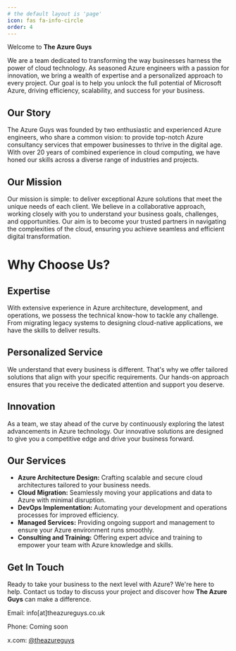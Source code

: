 ```yaml
---
# the default layout is 'page'
icon: fas fa-info-circle
order: 4
---
```


Welcome to **The Azure Guys**

We are a team dedicated to transforming the way businesses harness the power of cloud technology. As seasoned Azure engineers with a passion for innovation, we bring a wealth of expertise and a personalized approach to every project. Our goal is to help you unlock the full potential of Microsoft Azure, driving efficiency, scalability, and success for your business.

## Our Story

The Azure Guys was founded by two enthusiastic and experienced Azure engineers, who share a common vision: to provide top-notch Azure consultancy services that empower businesses to thrive in the digital age. With over 20 years of combined experience in cloud computing, we have honed our skills across a diverse range of industries and projects.

## Our Mission

Our mission is simple: to deliver exceptional Azure solutions that meet the unique needs of each client. We believe in a collaborative approach, working closely with you to understand your business goals, challenges, and opportunities. Our aim is to become your trusted partners in navigating the complexities of the cloud, ensuring you achieve seamless and efficient digital transformation.

# Why Choose Us?

## Expertise

With extensive experience in Azure architecture, development, and operations, we possess the technical know-how to tackle any challenge. From migrating legacy systems to designing cloud-native applications, we have the skills to deliver results.

## Personalized Service

We understand that every business is different. That's why we offer tailored solutions that align with your specific requirements. Our hands-on approach ensures that you receive the dedicated attention and support you deserve.

## Innovation

As a team, we stay ahead of the curve by continuously exploring the latest advancements in Azure technology. Our innovative solutions are designed to give you a competitive edge and drive your business forward.

## Our Services

- **Azure Architecture Design:** Crafting scalable and secure cloud architectures tailored to your business needs.
- **Cloud Migration:** Seamlessly moving your applications and data to Azure with minimal disruption.
- **DevOps Implementation:** Automating your development and operations processes for improved efficiency.
- **Managed Services:** Providing ongoing support and management to ensure your Azure environment runs smoothly.
- **Consulting and Training:** Offering expert advice and training to empower your team with Azure knowledge and skills.

## Get In Touch

Ready to take your business to the next level with Azure? We're here to help. Contact us today to discuss your project and discover how **The Azure Guys** can make a difference.

Email: info[at]theazureguys.co.uk

Phone: Coming soon

x.com: <a href="https://x.com/theazureguys" target="_blank">@theazureguys</a>